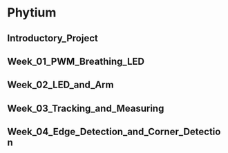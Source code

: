 # Phytium

## Introductory_Project



## Week_01_PWM_Breathing_LED



## Week_02_LED_and_Arm



## Week_03_Tracking_and_Measuring



## Week_04_Edge_Detection_and_Corner_Detection

